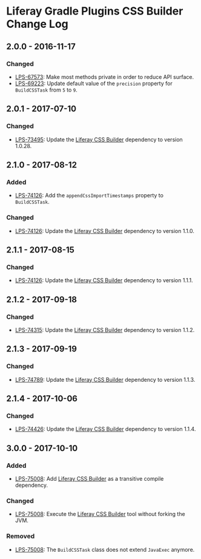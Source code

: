 # Liferay Gradle Plugins CSS Builder Change Log

## 2.0.0 - 2016-11-17

### Changed
- [LPS-67573]: Make most methods private in order to reduce API surface.
- [LPS-69223]: Update default value of the `precision` property for
`BuildCSSTask` from `5` to `9`.

## 2.0.1 - 2017-07-10

### Changed
- [LPS-73495]: Update the [Liferay CSS Builder] dependency to version 1.0.28.

## 2.1.0 - 2017-08-12

### Added
- [LPS-74126]: Add the `appendCssImportTimestamps` property to `BuildCSSTask`.

### Changed
- [LPS-74126]: Update the [Liferay CSS Builder] dependency to version 1.1.0.

## 2.1.1 - 2017-08-15

### Changed
- [LPS-74126]: Update the [Liferay CSS Builder] dependency to version 1.1.1.

## 2.1.2 - 2017-09-18

### Changed
- [LPS-74315]: Update the [Liferay CSS Builder] dependency to version 1.1.2.

## 2.1.3 - 2017-09-19

### Changed
- [LPS-74789]: Update the [Liferay CSS Builder] dependency to version 1.1.3.

## 2.1.4 - 2017-10-06

### Changed
- [LPS-74426]: Update the [Liferay CSS Builder] dependency to version 1.1.4.

## 3.0.0 - 2017-10-10

### Added
- [LPS-75008]: Add [Liferay CSS Builder] as a transitive compile dependency.

### Changed
- [LPS-75008]: Execute the [Liferay CSS Builder] tool without forking the JVM.

### Removed
- [LPS-75008]: The `BuildCSSTask` class does not extend `JavaExec` anymore.

[Liferay CSS Builder]: https://github.com/liferay/liferay-portal/tree/master/modules/util/css-builder
[LPS-67573]: https://issues.liferay.com/browse/LPS-67573
[LPS-69223]: https://issues.liferay.com/browse/LPS-69223
[LPS-73495]: https://issues.liferay.com/browse/LPS-73495
[LPS-74126]: https://issues.liferay.com/browse/LPS-74126
[LPS-74315]: https://issues.liferay.com/browse/LPS-74315
[LPS-74426]: https://issues.liferay.com/browse/LPS-74426
[LPS-74789]: https://issues.liferay.com/browse/LPS-74789
[LPS-75008]: https://issues.liferay.com/browse/LPS-75008